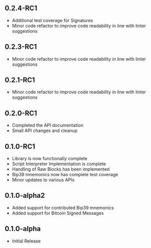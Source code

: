 ## 0.2.4-RC1
- Additional test coverage for Signatures
- Minor code refactor to improve code readability in line with linter suggestions

## 0.2.3-RC1
- Minor code refactor to improve code readability in line with linter suggestions

## 0.2.1-RC1
- Minor code refactor to improve code readability in line with linter suggestions

## 0.2.0-RC1
- Completed the API documentation
- Small API changes and cleanup

## 0.1.0-RC1
- Library is now functionally complete
- Script Interpreter Implementation is complete
- Handling of Raw Blocks has been implemented
- Bip39 mnemonics now has complete test coverage
- Minor updates to various APIs

## 0.1.0-alpha2

- Added support for contributed Bip39 mnemonics
- Added support for Bitcoin Signed Messages

## 0.1.0-alpha

- Initial Release
